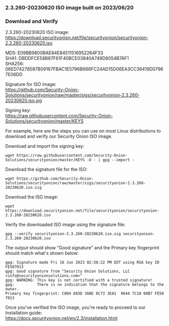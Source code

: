 ### 2.3.260-20230620 ISO image built on 2023/06/20



### Download and Verify

2.3.260-20230620 ISO image:  
https://download.securityonion.net/file/securityonion/securityonion-2.3.260-20230620.iso

MD5: E09BB9800BAE84E84511516952264F33  
SHA1: DBDDFCE58B87F61F40BCE03840A749D8054B7AF1  
SHA256: 06ED74278587B09167FBAC1E5796B666FC24AD15D06EA3CC36419D07967E06DD 

Signature for ISO image:  
https://github.com/Security-Onion-Solutions/securityonion/raw/master/sigs/securityonion-2.3.260-20230620.iso.sig

Signing key:  
https://raw.githubusercontent.com/Security-Onion-Solutions/securityonion/master/KEYS  

For example, here are the steps you can use on most Linux distributions to download and verify our Security Onion ISO image.

Download and import the signing key:  
```
wget https://raw.githubusercontent.com/Security-Onion-Solutions/securityonion/master/KEYS -O - | gpg --import -  
```

Download the signature file for the ISO:  
```
wget https://github.com/Security-Onion-Solutions/securityonion/raw/master/sigs/securityonion-2.3.260-20230620.iso.sig
```

Download the ISO image:  
```
wget https://download.securityonion.net/file/securityonion/securityonion-2.3.260-20230620.iso
```

Verify the downloaded ISO image using the signature file:  
```
gpg --verify securityonion-2.3.260-20230620.iso.sig securityonion-2.3.260-20230620.iso
```

The output should show "Good signature" and the Primary key fingerprint should match what's shown below:
```
gpg: Signature made Fri 16 Jun 2023 02:58:22 PM EDT using RSA key ID FE507013
gpg: Good signature from "Security Onion Solutions, LLC <info@securityonionsolutions.com>"
gpg: WARNING: This key is not certified with a trusted signature!
gpg:          There is no indication that the signature belongs to the owner.
Primary key fingerprint: C804 A93D 36BE 0C73 3EA1  9644 7C10 60B7 FE50 7013
```

Once you've verified the ISO image, you're ready to proceed to our Installation guide:  
https://docs.securityonion.net/en/2.3/installation.html
